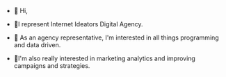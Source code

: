 - 👋 Hi,
- 👀I represent Internet Ideators Digital Agency. 

- 💞️ As an agency representative, I'm interested in all things programming and data driven. 
- 🌱I'm also really interested in marketing analytics and improving campaigns and strategies. 
